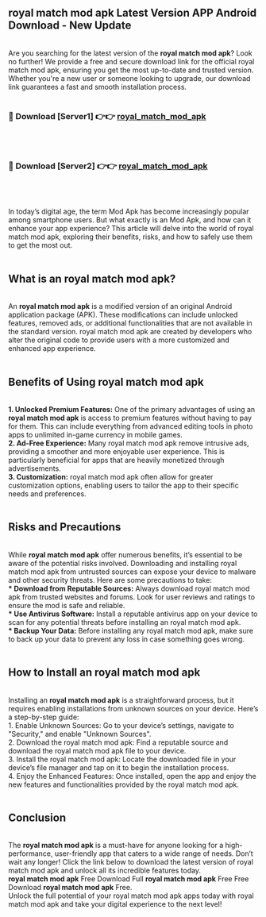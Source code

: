 ## royal match mod apk Latest Version APP Android Download - New Update
<br>
Are you searching for the latest version of the <strong>royal match mod apk</strong>? Look no further! We provide a free and secure download link for the official royal match mod apk, ensuring you get the most up-to-date and trusted version. Whether you're a new user or someone looking to upgrade, our download link guarantees a fast and smooth installation process.
<br>
<br>
<h3>🔴 Download [Server1] 👉👉 <a href="https://modyolo.store/royal+match+mod+apk">royal_match_mod_apk</a></h3><br>
<br>
<h3>🔴 Download [Server2] 👉👉 <a href="https://modyolo.store/royal+match+mod+apk">royal_match_mod_apk</a></h3><br>
<br>
<br>
In today’s digital age, the term Mod Apk has become increasingly popular among smartphone users. But what exactly is an Mod Apk, and how can it enhance your app experience? This article will delve into the world of royal match mod apk, exploring their benefits, risks, and how to safely use them to get the most out.
<br>
<br>
<h2>What is an royal match mod apk?</h2>
<br>
An <strong>royal match mod apk</strong> is a modified version of an original Android application package (APK). These modifications can include unlocked features, removed ads, or additional functionalities that are not available in the standard version. royal match mod apk are created by developers who alter the original code to provide users with a more customized and enhanced app experience.
<br>
<br>
<h2>Benefits of Using royal match mod apk</h2>
<br>
<strong> 1. Unlocked Premium Features:</strong> One of the primary advantages of using an <strong>royal match mod apk</strong> is access to premium features without having to pay for them. This can include everything from advanced editing tools in photo apps to unlimited in-game currency in mobile games.
<br>
<strong> 2. Ad-Free Experience:</strong> Many royal match mod apk remove intrusive ads, providing a smoother and more enjoyable user experience. This is particularly beneficial for apps that are heavily monetized through advertisements.
<br>
<strong> 3. Customization:</strong> royal match mod apk often allow for greater customization options, enabling users to tailor the app to their specific needs and preferences.
<br>
<br>
<h2>Risks and Precautions</h2>
<br>
While <strong>royal match mod apk</strong> offer numerous benefits, it’s essential to be aware of the potential risks involved. Downloading and installing royal match mod apk from untrusted sources can expose your device to malware and other security threats. Here are some precautions to take:
<br>
<strong> * Download from Reputable Sources:</strong> Always download royal match mod apk from trusted websites and forums. Look for user reviews and ratings to ensure the mod is safe and reliable.
<br>
<strong> * Use Antivirus Software:</strong> Install a reputable antivirus app on your device to scan for any potential threats before installing an royal match mod apk.
<br>
<strong> * Backup Your Data:</strong> Before installing any royal match mod apk, make sure to back up your data to prevent any loss in case something goes wrong.
<br>
<br>
<h2>How to Install an royal match mod apk</h2>
<br>
Installing an <strong>royal match mod apk</strong> is a straightforward process, but it requires enabling installations from unknown sources on your device. Here’s a step-by-step guide:
<br>
 1. Enable Unknown Sources: Go to your device’s settings, navigate to "Security," and enable "Unknown Sources".
<br>
 2. Download the royal match mod apk: Find a reputable source and download the royal match mod apk file to your device.
<br>
 3. Install the royal match mod apk: Locate the downloaded file in your device’s file manager and tap on it to begin the installation process.
<br>
 4. Enjoy the Enhanced Features: Once installed, open the app and enjoy the new features and functionalities provided by the royal match mod apk.
<br>
<br>
<h2><strong>Conclusion</strong></h2>
<br>
The <strong>royal match mod apk</strong> is a must-have for anyone looking for a high-performance, user-friendly app that caters to a wide range of needs. Don’t wait any longer! Click the link below to download the latest version of royal match mod apk and unlock all its incredible features today.
<br>
<strong>royal match mod apk</strong> Free Download Full <strong>royal match mod apk</strong> Free Free Download <strong>royal match mod apk</strong> Free.
<br>
Unlock the full potential of your royal match mod apk apps today with royal match mod apk and take your digital experience to the next level!